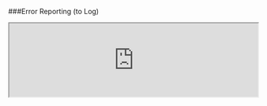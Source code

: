 ###Error Reporting (to Log)
<iframe width="100%" onload="resizeIframe(this)" src="http://127.0.0.1:8888/php-error-report-log">
Screenshot needed
</iframe>